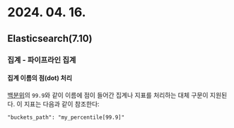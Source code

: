 # 2024. 04. 16.

## Elasticsearch(7.10)

### 집계 - 파이프라인 집계

#### 집계 이름의 점(dot) 처리

[백분위][agg-percentiles]의 `99.9`와 같이 이름에 점이 들어간 집계나 지표를 처리하는 대체 구문이 지원된다. 이 지표는 다음과 같이 참조한다:

```text
"buckets_path": "my_percentile[99.9]"
```



[agg-percentiles]: https://www.elastic.co/guide/en/elasticsearch/reference/7.10/search-aggregations-metrics-percentile-aggregation.html